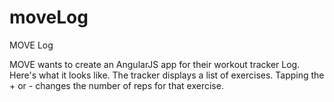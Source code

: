 # moveLog
MOVE Log

MOVE wants to create an AngularJS app for their workout tracker Log. Here's what it looks like. The tracker displays a list of exercises. Tapping the + or - changes the number of reps for that exercise.